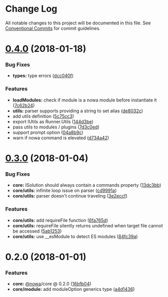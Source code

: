 # Change Log

All notable changes to this project will be documented in this file.
See [Conventional Commits](https://conventionalcommits.org) for commit guidelines.

<a name="0.4.0"></a>
# [0.4.0](https://github.com/nowa-webpack/nowa2/compare/@nowa/core@0.3.0...@nowa/core@0.4.0) (2018-01-18)


### Bug Fixes

* **types:** type errors ([dcc040f](https://github.com/nowa-webpack/nowa2/commit/dcc040f))


### Features

* **loadModules:** check if module is a nowa module before instantiate it ([7c62b24](https://github.com/nowa-webpack/nowa2/commit/7c62b24))
* **utils:** parser supports providing a string to set alias ([de8032c](https://github.com/nowa-webpack/nowa2/commit/de8032c))
* add utils definition ([5c75cc3](https://github.com/nowa-webpack/nowa2/commit/5c75cc3))
* export IUtils as Runner.Utils ([144d3be](https://github.com/nowa-webpack/nowa2/commit/144d3be))
* pass utils to modules / plugins ([7d3c0ed](https://github.com/nowa-webpack/nowa2/commit/7d3c0ed))
* support prompt option ([04a8b9c](https://github.com/nowa-webpack/nowa2/commit/04a8b9c))
* warn if nowa command is elevated ([d734a42](https://github.com/nowa-webpack/nowa2/commit/d734a42))




<a name="0.3.0"></a>
# [0.3.0](https://github.com/nowa-webpack/nowa2/compare/@nowa/core@0.2.0...@nowa/core@0.3.0) (2018-01-04)


### Bug Fixes

* **core:** ISolution should always contain a commands property ([13dc3bb](https://github.com/nowa-webpack/nowa2/commit/13dc3bb))
* **core/utils:** infinite loop issue on parser ([cd9991a](https://github.com/nowa-webpack/nowa2/commit/cd9991a))
* **core/utils:** parser doesn't continue traveling ([3e2eccf](https://github.com/nowa-webpack/nowa2/commit/3e2eccf))


### Features

* **core/utils:** add requireFile function ([6fa765d](https://github.com/nowa-webpack/nowa2/commit/6fa765d))
* **core/utils:** requireFile silently returns undefined when target file cannot be accessed ([5ab1253](https://github.com/nowa-webpack/nowa2/commit/5ab1253))
* **core/utils:** use __esModule to detect ES modules ([84fc39a](https://github.com/nowa-webpack/nowa2/commit/84fc39a))




<a name="0.2.0"></a>
# 0.2.0 (2018-01-01)


### Features

* **core:** [@nowa](https://github.com/nowa)/core @ 0.2.0 ([16bfb04](https://github.com/nowa-webpack/nowa2/commit/16bfb04))
* **core/module:** add moduleOption generics type ([a4d1436](https://github.com/nowa-webpack/nowa2/commit/a4d1436))
